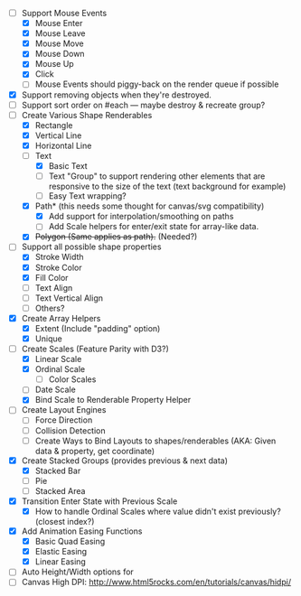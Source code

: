 - [ ] Support Mouse Events
  - [X] Mouse Enter
  - [X] Mouse Leave
  - [X] Mouse Move
  - [X] Mouse Down
  - [X] Mouse Up
  - [X] Click
  - [ ] Mouse Events should piggy-back on the render queue if possible
- [X] Support removing objects when they're destroyed.
- [ ] Support sort order on #each — maybe destroy & recreate group?
- [ ] Create Various Shape Renderables
  - [X] Rectangle
  - [X] Vertical Line
  - [X] Horizontal Line
  - [ ] Text
    - [X] Basic Text
    - [ ] Text "Group" to support rendering other elements that are
          responsive to the size of the text (text background for example)
    - [ ] Easy Text wrapping?
  - [X] Path* (this needs some thought for canvas/svg compatibility)
    - [X] Add support for interpolation/smoothing on paths
    - [ ] Add Scale helpers for enter/exit state for array-like data.
  - [X] ~~Polygon (Same applies as path).~~ (Needed?)
- [ ] Support all possible shape properties
  - [X] Stroke Width
  - [X] Stroke Color
  - [X] Fill Color
  - [ ] Text Align
  - [ ] Text Vertical Align
  - [ ] Others?
- [X] Create Array Helpers
  - [X] Extent (Include "padding" option)
  - [X] Unique
- [ ] Create Scales (Feature Parity with D3?)
  - [X] Linear Scale
  - [X] Ordinal Scale
    - [ ] Color Scales
  - [ ] Date Scale
  - [X] Bind Scale to Renderable Property Helper
- [ ] Create Layout Engines
  - [ ] Force Direction
  - [ ] Collision Detection
  - [ ] Create Ways to Bind Layouts to shapes/renderables (AKA: Given data & property, get
        coordinate)
- [X] Create Stacked Groups (provides previous & next data)
  - [X] Stacked Bar
  - [ ] Pie
  - [ ] Stacked Area
- [X] Transition Enter State with Previous Scale
  - [X] How to handle Ordinal Scales where value didn't exist previously? (closest index?)
- [X] Add Animation Easing Functions
  - [X] Basic Quad Easing
  - [X] Elastic Easing
  - [X] Linear Easing
- [ ] Auto Height/Width options for
- [ ] Canvas High DPI: http://www.html5rocks.com/en/tutorials/canvas/hidpi/
